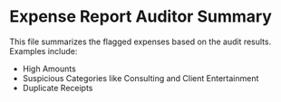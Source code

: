 # Expense Report Auditor Summary

This file summarizes the flagged expenses based on the audit results. Examples include:
- High Amounts
- Suspicious Categories like Consulting and Client Entertainment
- Duplicate Receipts
